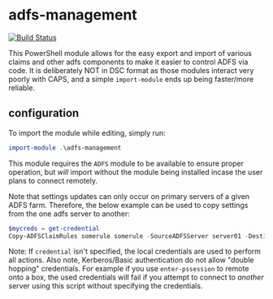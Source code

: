 # adfs-management

[![Build Status](https://dev.azure.com/Justin-DynamicD/GitHubPipelines/_apis/build/status/Justin-DynamicD.powershell-module-adfs_management?branchName=master)](https://dev.azure.com/Justin-DynamicD/GitHubPipelines/_build/latest?definitionId=4&branchName=master)

This PowerShell module allows for the easy export and import of various claims and other adfs components to make it easier to control ADFS via code.  It is deliberately NOT in DSC format as those modules interact very poorly with CAPS, and a simple `import-module` ends up being faster/more reliable.

## configuration

To import the module while editing, simply run:

```powershell
import-module .\adfs-management
```

This module requires the `ADFS` module to be available to ensure proper operation, but _will_ import without the module being installed incase the user plans to connect remotely.

Note that settings updates can only occur on primary servers of a given ADFS farm.  Therefore, the below example can be used to copy settings from the one adfs server to another:

```powershell
$mycreds = get-credential
Copy-ADFSClaimRules somerule somerule -SourceADFSServer server01 -DestinationADFSServer server02 -Credential $mycreds
```

Note: If `credential` isn't specified, the local credentials are used to perform all actions.  Also note, Kerberos/Basic authentication do not allow "double hopping" credentials.  For example if you use `enter-pssession` to remote onto a box, the used credentials will fail if you attempt to connect to _another_ server using this script without specifying the credentials.
